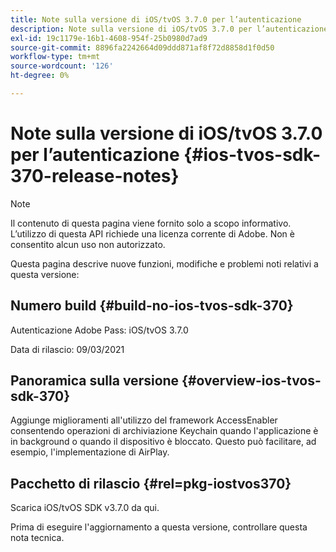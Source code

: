 ```yaml
---
title: Note sulla versione di iOS/tvOS 3.7.0 per l’autenticazione
description: Note sulla versione di iOS/tvOS 3.7.0 per l’autenticazione
exl-id: 19c1179e-16b1-4608-954f-25b0980d7ad9
source-git-commit: 8896fa2242664d09ddd871af8f72d8858d1f0d50
workflow-type: tm+mt
source-wordcount: '126'
ht-degree: 0%

---
```


# Note sulla versione di iOS/tvOS 3.7.0 per l’autenticazione {#ios-tvos-sdk-370-release-notes}

>[!NOTE]
>
>Il contenuto di questa pagina viene fornito solo a scopo informativo. L’utilizzo di questa API richiede una licenza corrente di Adobe. Non è consentito alcun uso non autorizzato.

Questa pagina descrive nuove funzioni, modifiche e problemi noti relativi a questa versione:

## Numero build {#build-no-ios-tvos-sdk-370}

Autenticazione Adobe Pass: iOS/tvOS 3.7.0

Data di rilascio: 09/03/2021



## Panoramica sulla versione {#overview-ios-tvos-sdk-370}

Aggiunge miglioramenti all&#39;utilizzo del framework AccessEnabler consentendo operazioni di archiviazione Keychain quando l&#39;applicazione è in background o quando il dispositivo è bloccato. Questo può facilitare, ad esempio, l&#39;implementazione di AirPlay.

## Pacchetto di rilascio {#rel=pkg-iostvos370}

Scarica iOS/tvOS SDK v3.7.0 da qui.

Prima di eseguire l&#39;aggiornamento a questa versione, controllare questa nota tecnica.
